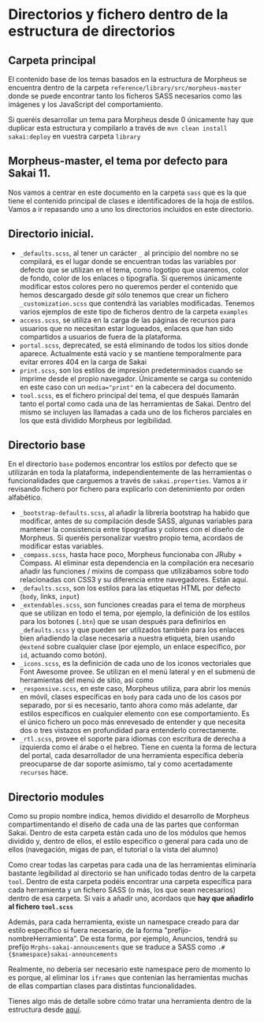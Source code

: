 # Directorios y fichero dentro de la estructura de directorios

## Carpeta principal

El contenido base de los temas basados en la estructura de Morpheus se encuentra dentro de la carpeta `reference/library/src/morpheus-master` donde se puede encontrar tanto los ficheros SASS necesarios como las imágenes y los JavaScript del comportamiento.

Si queréis desarrollar un tema para Morpheus desde 0 únicamente hay que duplicar esta estructura y compilarlo a través de `mvn clean install sakai:deploy` en vuestra carpeta `library`

## Morpheus-master, el tema por defecto para Sakai 11.

Nos vamos a centrar en este documento en la carpeta `sass` que es la que tiene el contenido principal de clases e identificadores de la hoja de estilos. Vamos a ir repasando uno a uno los directorios incluidos en este directorio.

## Directorio inicial.

 - `_defaults.scss`, al tener un carácter `_` al principio del nombre no se compilará, es el lugar donde se encuentran todas las variables por defecto que se utilizan en el tema, como logotipo que usaremos, color de fondo, color de los enlaces o tipografía. Si queremos únicamente modificar estos colores pero no queremos perder el contenido que hemos descargado desde *git* sólo tenemos que crear un fichero `_customization.scss` que contendrá las variables modificadas. Tenemos varios ejemplos de este tipo de ficheros dentro de la carpeta `examples`
 - `access.scss`, se utiliza en la carga de las páginas de recursos para usuarios que no necesitan estar logueados, enlaces que han sido compartidos a usuarios de fuera de la plataforma.
 - `portal.scss`, deprecated, se está eliminando de todos los sitios donde aparece. Actualmente está vacío y se mantiene temporalmente para evitar errores 404 en la carga de Sakai
 - `print.scss`, son los estilos de impresion predeterminados cuando se imprime desde el propio navegador. Únicamente se carga su contenido en este caso con un `media="print"` en la cabecera del documento.
 - `tool.scss`, es el fichero principal del tema, el que después llamarán tanto el portal como cada una de las herramientas de Sakai. Dentro del mismo se incluyen las llamadas a cada uno de los ficheros parciales en los que está dividido Morpheus por legibilidad.
 
## Directorio base

En el directorio `base` podemos encontrar los estilos por defecto que se utilizarán en toda la plataforma, independientemente de las herramientas o funcionalidades que carguemos a través de `sakai.properties`. Vamos a ir revisando fichero por fichero para explicarlo con detenimiento por orden alfabético.

- `_bootstrap-defaults.scss`, al añadir la librería bootstrap ha habido que modificar, antes de su compilación desde SASS, algunas variables para mantener la consistencia entre tipografías y colores con el diseño de Morpheus. Si queréis personalizar vuestro propio tema, acordaos de modificar estas variables.
- `_compass.scss`, hasta hace poco, Morpheus funcionaba con JRuby + Compass. Al eliminar esta dependencia en la compilación era necesario añadir las funciones / mixins de compass que utilizábamos sobre todo relacionadas con CSS3 y su diferencia entre navegadores. Están aquí.
- `_defaults.scss`, son los estilos para las etiquetas HTML por defecto (`body`, links, `input`)
- `_extendables.scss`, son funciones creadas para el tema de morpheus que se utilizan en todo el tema, por ejemplo, la definición de los estilos para los botones (`.btn`) que se usan después para definirlos en `_defaults.scss` y que pueden ser utilizados también para los enlaces bien añadiendo la clase necesaria a nuestra etiqueta, bien usando `@extend` sobre cualquier clase (por ejemplo, un enlace específico, por `id`, actuando como botón).
- `_icons.scss`, es la definición de cada uno de los iconos vectoriales que Font Awesome provee. Se utilizan en el menú lateral y en el submenú de herramientas del menú de sitio, así como 
- `_responsive.scss`, en este caso, Morpheus utiliza, para abrir los menús en móvil, clases específicas en `body` para cada uno de los casos por separado, por si es necesario, tanto ahora como más adelante, dar estilos específicos en cualquier elemento con ese comportamiento. Es el único fichero un poco más enrevesado de entender y que necesita dos o tres vistazos en profundidad para entenderlo correctamente.
- `_rtl.scss`, provee el soporte para idiomas con escritura de derecha a izquierda como el árabe o el hebreo. Tiene en cuenta la forma de lectura del portal, cada desarrollador de una herramienta específica debería preocuparse de dar soporte asímismo, tal y como acertadamente `recursos` hace.

## Directorio modules

Como su propio nombre indica, hemos dividido el desarrollo de Morpheus compartimentando el diseño de cada una de las partes que conforman Sakai. Dentro de esta carpeta están cada uno de los módulos que hemos dividido y, dentro de ellos, el estilo específico o general para cada uno de ellos (navegación, migas de pan, el tutorial o la vista del alumno)

Como crear todas las carpetas para cada una de las herramientas eliminaría bastante legibilidad al directorio se han unificado todas dentro de la carpeta `tool`. Dentro de esta carpeta podéis encontrar una carpeta específica para cada herramienta y un fichero SASS (o más, los que sean necesarios) dentro de esa carpeta. Si vais a añadir uno, acordaos que **hay que añadirlo al fichero `tool.scss`** 

Además, para cada herramienta, existe un namespace creado para dar estilo específico si fuera necesario, de la forma "prefijo-nombreHerramienta". De esta forma, por ejemplo, Anuncios, tendrá su prefijo `Mrphs-sakai-announcements` que se traduce a SASS como `.#{$namespace}sakai-announcements`

Realmente, no debería ser necesario este namespace pero de momento lo es porque, al eliminar los `iframes` que contenían las herramientas muchas de ellas compartían clases para distintas funcionalidades.

Tienes algo más de detalle sobre cómo tratar una herramienta dentro de la estructura desde [aquí](customization-tool.md#what-should-i-do-with-a-tool).
